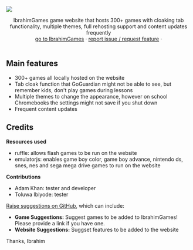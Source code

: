 <img src="https://i.ibb.co/KDMHcwX/unnamed.png">
  <p align="center">
    IbrahimGames game website that hosts 300+ games with cloaking tab functionality, multiple themes, full rehosting support and content updates frequently
    <br/>
    <a href="https://iza165.github.io/IbrahimGames/">go to IbrahimGames</a>
    ·
    <a href="https://github.com/iza165/IbrahimGames/issues/new/choose">report issue / request feature</a>
    ·
    <br>
    <br>
  </p>

## Main features
- 300+ games all locally hosted on the website
- Tab cloak function that GoGuardian might not be able to see, but remember kids, don't play games during lessons
- Multiple themes to change the appearance, however on school Chromebooks the settings might not save if you shut down
- Frequent content updates

## Credits
**Resources used**
- ruffle: allows flash games to be run on the website
- emulatorjs: enables game boy color, game boy advance, nintendo ds, snes, nes and sega mega drive games to run on the website 

**Contributions**
- Adam Khan: tester and developer
- Toluwa Ibiyode: tester

[Raise suggestions on GitHub](https://github.com/iza165/IbrahimGames/issues/new/choose), which can include:
- **Game Suggestions:** Suggest games to be added to IbrahimGames! Please provide a link if you have one.
- **Website Suggestions:** Suggset features to be added to the website

Thanks,
Ibrahim
